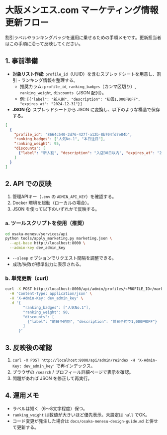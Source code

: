 # 大阪メンエス.com マーケティング情報更新フロー

割引ラベルやランキングバッジを運用に乗せるための手順メモです。更新担当者はこの手順に沿って反映してください。

## 1. 事前準備

- **対象リスト作成**: `profile_id`（UUID）を含むスプレッドシートを用意し、割引・ランキング情報を整理する。
  - 推奨カラム: `profile_id`, `ranking_badges`（カンマ区切り）, `ranking_weight`, `discounts`（JSON 配列）。
  - 例: `[{"label": "新人割", "description": "初回1,000円OFF", "expires_at": "2024-12-31"}]`
- **JSON 化**: スプレッドシートから JSON に変換し、以下のような構造で保存する。

```json
[
  {
    "profile_id": "8664c540-2d76-427f-a12b-8b704fd7e84b",
    "ranking_badges": ["人気No.1", "本日注目"],
    "ranking_weight": 95,
    "discounts": [
      {"label": "新人割", "description": "入店30日以内", "expires_at": "2024-12-31"}
    ]
  }
]
```

## 2. API での反映

1. 管理APIキー（`.env` の `ADMIN_API_KEY`）を確認する。
2. Docker 環境を起動（ローカルの場合）。
3. JSON を使って以下のいずれかで反映する。

### a. ツールスクリプトを使用（推奨）

```bash
cd osaka-menesu/services/api
python tools/apply_marketing.py marketing.json \
  --api-base http://localhost:8000 \
  --admin-key dev_admin_key
```

- `--sleep` オプションでリクエスト間隔を調整できる。
- 成功/失敗が標準出力に表示される。

### b. 単発更新（curl）

```bash
curl -X POST http://localhost:8000/api/admin/profiles/<PROFILE_ID>/marketing \
  -H 'Content-Type: application/json' \
  -H 'X-Admin-Key: dev_admin_key' \
  -d '{
        "ranking_badges": ["人気No.1"],
        "ranking_weight": 90,
        "discounts": [
          {"label": "前日予約割", "description": "前日予約で1,000円OFF"}
        ]
      }'
```

## 3. 反映後の確認

1. `curl -X POST http://localhost:8000/api/admin/reindex -H 'X-Admin-Key: dev_admin_key'` で再インデックス。
2. ブラウザの `/search` / プロフィール詳細ページで表示を確認。
3. 問題があれば JSON を修正して再実行。

## 4. 運用メモ

- ラベルは短く（6〜8文字程度）保つ。
- `ranking_weight` は数値が大きいほど優先表示。未設定は `null` でOK。
- コード変更が発生した場合は `docs/osaka-menesu-design-guide.md` と併せて更新する。

